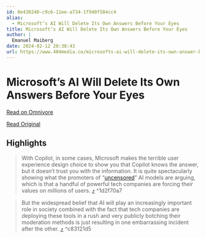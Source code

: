 ```yaml
---
id: 0e430240-c9c6-11ee-a734-1f940f584cc4
alias:
  - Microsoft’s AI Will Delete Its Own Answers Before Your Eyes
title: Microsoft’s AI Will Delete Its Own Answers Before Your Eyes
author: |
  Emanuel Maiberg
date: 2024-02-12 20:38:43
url: https://www.404media.co/microsofts-ai-will-delete-its-own-answer-before-your-eyes/
---
```


# Microsoft’s AI Will Delete Its Own Answers Before Your Eyes

[Read on Omnivore](https://omnivore.app/me/microsoft-s-ai-will-delete-its-own-answers-before-your-eyes-18d9e351c6d)

[Read Original](https://www.404media.co/microsofts-ai-will-delete-its-own-answer-before-your-eyes/)

## Highlights

> With Copilot, in some cases, Microsoft makes the terrible user experience design choice to show you that Copilot knows the answer, but it doesn’t trust you with the information. It is quite spectacularly showing what the promoters of “[uncensored](https://www.404media.co/260-million-ai-company-releases-chatbot-that-gives-detailed-instructions-on-murder-ethnic-cleansing/)” AI models are arguing, which is that a handful of powerful tech companies are forcing their values on millions of users. [⤴️](https://omnivore.app/me/microsoft-s-ai-will-delete-its-own-answers-before-your-eyes-18d9e351c6d#1d2f70a7-ad68-438c-bed6-ce4ee4936b99)  ^1d2f70a7

> But the widespread belief that AI will play an increasingly important role in society combined with the fact that tech companies are deploying these tools in a rush and very publicly botching their moderation methods is just resulting in one embarrassing incident after the other. [⤴️](https://omnivore.app/me/microsoft-s-ai-will-delete-its-own-answers-before-your-eyes-18d9e351c6d#c83121d5-6443-44f5-bd84-ed38219c617d)  ^c83121d5

